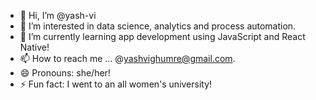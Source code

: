 - 👋 Hi, I’m @yash-vi
- 👀 I’m interested in data science, analytics and process automation.
- 🌱 I’m currently learning app development using JavaScript and React Native!
- 📫 How to reach me ... @yashvighumre@gmail.com.
- 😄 Pronouns: she/her!
- ⚡ Fun fact: I went to an all women's university!

<!---
yash-vi/yash-vi is a ✨ special ✨ repository because its `README.md` (this file) appears on your GitHub profile.
You can click the Preview link to take a look at your changes.
--->
